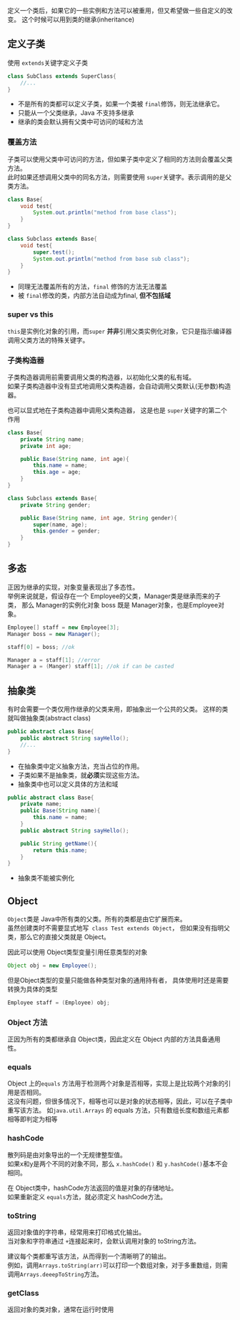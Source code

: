 定义一个类后，如果它的一些实例和方法可以被重用，但又希望做一些自定义的改变。
这个时候可以用到类的继承(inheritance)

## 定义子类
使用 `extends`关键字定义子类
```java
class SubClass extends SuperClass{
    //...
}
```
- 不是所有的类都可以定义子类，如果一个类被 `final`修饰，则无法继承它。  
- 只能从一个父类继承，Java 不支持多继承
- 继承的类会默认拥有父类中可访问的域和方法

### 覆盖方法
子类可以使用父类中可访问的方法，但如果子类中定义了相同的方法则会覆盖父类方法。  
此时如果还想调用父类中的同名方法，则需要使用 `super`关键字。表示调用的是父类方法。
```java
class Base{
    void test{
        System.out.println("method from base class");
    }
}

class Subclass extends Base{
    void test{
        super.test();
        System.out.println("method from base sub class");
    }
}
```
- 同理无法覆盖所有的方法，`final` 修饰的方法无法覆盖
- 被 `final`修改的类，内部方法自动成为final, **但不包括域**

### super vs this
`this`是实例化对象的引用，而`super` **并非**引用父类实例化对象，它只是指示编译器调用父类方法的特殊关键字。

### 子类构造器
子类构造器调用前需要调用父类的构造器，以初始化父类的私有域。  
如果子类构造器中没有显式地调用父类构造器，会自动调用父类默认(无参数)构造器。

也可以显式地在子类构造器中调用父类构造器， 这是也是 `super`关键字的第二个作用
```java
class Base{
    private String name;
    private int age;

    public Base(String name, int age){
        this.name = name;
        this.age = age;
    }
}

class Subclass extends Base{
    private String gender;

    public Base(String name, int age, String gender){
        super(name, age);
        this.gender = gender;
    }
}
```

## 多态
正因为继承的实现，对象变量表现出了多态性。  
举例来说就是，假设存在一个 Employee的父类，Manager类是继承而来的子类，
那么 Manager的实例化对象 boss 既是 Manager对象，也是Employee对象。
```java
Employee[] staff = new Employee[3];
Manager boss = new Manager();

staff[0] = boss; //ok

Manager a = staff[1]; //error
Manager a = (Manger) staff[1]; //ok if can be casted
```

## 抽象类
有时会需要一个类仅用作继承的父类来用，即抽象出一个公共的父类。
这样的类就叫做抽象类(abstract class)

```java
public abstract class Base{
    public abstract String sayHello();
    //...
}
```
- 在抽象类中定义抽象方法，充当占位的作用。  
- 子类如果不是抽象类，就**必须**实现这些方法。
- 抽象类中也可以定义具体的方法和域
```java
public abstract class Base{
    private name;
    public Base(String name){
        this.name = name;
    }
    public abstract String sayHello();

    public String getName(){
        return this.name;
    }
}
```
- 抽象类不能被实例化

## Object
`Object`类是 Java中所有类的父类。所有的类都是由它扩展而来。  
虽然创建类时不需要显式地写` class Test extends Object`，
但如果没有指明父类，那么它的直接父类就是 Object。

因此可以使用 Object类型变量引用任意类型的对象
```java
Object obj = new Employee();
```

但是Object类型的变量只能做各种类型对象的通用持有者，
具体使用时还是需要转换为具体的类型
```java
Employee staff = (Employee) obj;
```

### Object 方法
正因为所有的类都继承自 Object类，因此定义在 Object 内部的方法具备通用性。
### equals
Object 上的`equals` 方法用于检测两个对象是否相等，实现上是比较两个对象的引用是否相同。  
这没有问题，但很多情况下，相等也可以是对象的状态相等，因此，可以在子类中重写该方法。
如`java.util.Arrays` 的 equals 方法，只有数组长度和数组元素都相等即判定为相等

### hashCode
散列码是由对象导出的一个无规律整型值。  
如果x和y是两个不同的对象不同，那么 `x.hashCode()` 和 `y.hashCode()`基本不会相同。

在 Object类中，hashCode方法返回的值是对象的存储地址。  
如果重新定义 `equals`方法，就必须定义 hashCode方法。

### toString
返回对象值的字符串，经常用来打印格式化输出。  
当对象和字符串通过 `+`连接起来时，会默认调用对象的 toString方法。

建议每个类都重写该方法，从而得到一个清晰明了的输出。  
例如，调用`Arrays.toString(arr)`可以打印一个数组对象，对于多重数组，则需
调用`Arrays.deeepToString`方法。

### getClass
返回对象的类对象，通常在运行时使用

